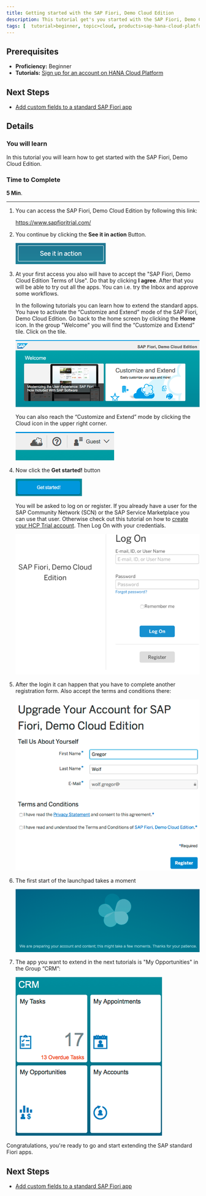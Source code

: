 ```yaml
---
title: Getting started with the SAP Fiori, Demo Cloud Edition
description: This tutorial get's you started with the SAP Fiori, Demo Cloud Edition
tags: [  tutorial>beginner, topic>cloud, products>sap-hana-cloud-platform ]
---
```

## Prerequisites  
 - **Proficiency:** Beginner
 - **Tutorials:** [Sign up for an account on HANA Cloud Platform](http://www.sap.com/developer/tutorials/hcp-create-trial-account.html)

## Next Steps
 - [Add custom fields to a standard SAP Fiori app](http://www.sap.com/developer/tutorials/hcp-fiori-cloud-edition-add-fields.html)

## Details
### You will learn  
In this tutorial you will learn how to get started with the SAP Fiori, Demo Cloud Edition. 

### Time to Complete
**5 Min**.

---

1. You can access the SAP Fiori, Demo Cloud Edition by following this link:

    <https://www.sapfioritrial.com/>
    
2. You continue by clicking the **See it in action** Button.

    ![See it in action](0.png)

3. At your first access you also will have to accept the "SAP Fiori, Demo Cloud Edition Terms of Use". Do that by clicking **I agree**. After that you will be able to try out all the apps. You can i.e. try the Inbox and approve some workflows.

    In the following tutorials you can learn how to extend the standard apps. You have to activate the “Customize and Extend” mode of the SAP Fiori, Demo Cloud Edition. Go back to the home screen by clicking the **Home** icon. In the group "Welcome" you will find the “Customize and Extend” tile. Click on the tile.
    
    ![SAP Fiori, Demo Cloud Edition - Welcome screen](1.png)
    
    You can also reach the “Customize and Extend” mode by clicking the Cloud icon in the upper right corner.

    ![Get started!](7.png)

4. Now click the **Get started!** button
    
    ![Get started!](2.png)
    
    You will be asked to log on or register. If you already have a user for the SAP Community Network (SCN) or the SAP Service Marketplace you can use that user. Otherwise check out this tutorial on how to [create your HCP Trial account](http://www.sap.com/developer/tutorials/hcp-create-trial-account.html). Then Log On with your credentials.
    
    ![Log On screen](3.png)

5. After the login it can happen that you have to complete another registration form. Also accept the terms and conditions there:
    
    ![registration form](4.png)

6. The first start of the launchpad takes a moment
    
    ![launchpad start](5.png)

7. The app you want to extend in the next tutorials is "My Opportunities" in the Group “CRM”:
    
    ![Fiori launchpad group CRM](6.png)
	
Congratulations, you're ready to go and start extending the SAP standard Fiori apps.

## Next Steps
 - [Add custom fields to a standard SAP Fiori app](http://www.sap.com/developer/tutorials/hcp-fiori-cloud-edition-add-fields.html)

